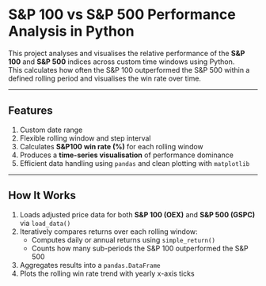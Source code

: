 # S&P 100 vs S&P 500 Performance Analysis in Python

This project analyses and visualises the relative performance of the **S&P 100** and **S&P 500** indices across custom time windows using Python.  
This calculates how often the S&P 100 outperformed the S&P 500 within a defined rolling period and visualises the win rate over time.

---

## Features
1. Custom date range
2. Flexible rolling window and step interval
3. Calculates **S&P100 win rate (%)** for each rolling window  
4. Produces a **time-series visualisation** of performance dominance
5. Efficient data handling using `pandas` and clean plotting with `matplotlib`

---

## How It Works
1. Loads adjusted price data for both **S&P 100 (OEX)** and **S&P 500 (GSPC)** via `load_data()`  
2. Iteratively compares returns over each rolling window:
   - Computes daily or annual returns using `simple_return()`
   - Counts how many sub-periods the S&P 100 outperformed the S&P 500
3. Aggregates results into a `pandas.DataFrame`
4. Plots the rolling win rate trend with yearly x-axis ticks

